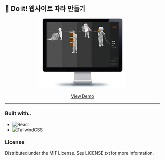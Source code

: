 ## 📓 Do it! 웹사이트 따라 만들기

<p align="center">
    <img src="imgs/monitor.png" width="280px">
</p>
<p align="center">
 <a href="https://ameliacode.github.io/doit_web_publish">View Demo</a>
</p>

---

### Built with..
* ![React](https://img.shields.io/badge/react-%2320232a.svg?style=for-the-badge&logo=react&logoColor=%2361DAFB)
* ![TailwindCSS](https://img.shields.io/badge/tailwindcss-%2338B2AC.svg?style=for-the-badge&logo=tailwind-css&logoColor=white)

### License

Distributed under the MIT License. See LICENSE.txt for more information.